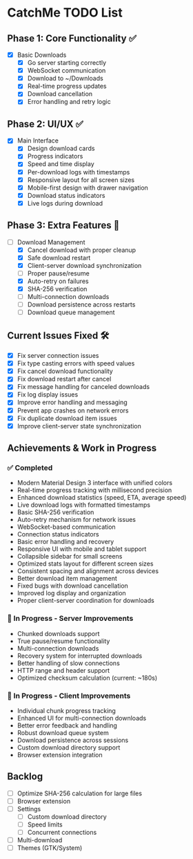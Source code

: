 # CatchMe TODO List

## Phase 1: Core Functionality ✅
- [x] Basic Downloads
  - [x] Go server starting correctly
  - [x] WebSocket communication
  - [x] Download to ~/Downloads
  - [x] Real-time progress updates
  - [x] Download cancellation
  - [x] Error handling and retry logic

## Phase 2: UI/UX ✅
- [x] Main Interface
  - [x] Design download cards
  - [x] Progress indicators
  - [x] Speed and time display
  - [x] Per-download logs with timestamps
  - [x] Responsive layout for all screen sizes
  - [x] Mobile-first design with drawer navigation
  - [x] Download status indicators
  - [x] Live logs during download

## Phase 3: Extra Features 🚧
- [ ] Download Management
  - [x] Cancel download with proper cleanup
  - [x] Safe download restart
  - [x] Client-server download synchronization
  - [ ] Proper pause/resume
  - [x] Auto-retry on failures
  - [x] SHA-256 verification
  - [ ] Multi-connection downloads
  - [ ] Download persistence across restarts
  - [ ] Download queue management

## Current Issues Fixed 🛠️
- [x] Fix server connection issues
- [x] Fix type casting errors with speed values
- [x] Fix cancel download functionality
- [x] Fix download restart after cancel
- [x] Fix message handling for canceled downloads
- [x] Fix log display issues
- [x] Improve error handling and messaging
- [x] Prevent app crashes on network errors
- [x] Fix duplicate download item issues
- [x] Improve client-server state synchronization

## Achievements & Work in Progress

### ✅ Completed
- Modern Material Design 3 interface with unified colors
- Real-time progress tracking with millisecond precision
- Enhanced download statistics (speed, ETA, average speed)
- Live download logs with formatted timestamps
- Basic SHA-256 verification
- Auto-retry mechanism for network issues
- WebSocket-based communication
- Connection status indicators
- Basic error handling and recovery
- Responsive UI with mobile and tablet support
- Collapsible sidebar for small screens
- Optimized stats layout for different screen sizes
- Consistent spacing and alignment across devices
- Better download item management
- Fixed bugs with download cancellation
- Improved log display and organization
- Proper client-server coordination for downloads

### 🚧 In Progress - Server Improvements
- Chunked downloads support
- True pause/resume functionality
- Multi-connection downloads
- Recovery system for interrupted downloads
- Better handling of slow connections
- HTTP range and header support
- Optimized checksum calculation (current: ~180s)

### 🚧 In Progress - Client Improvements
- Individual chunk progress tracking
- Enhanced UI for multi-connection downloads
- Better error feedback and handling
- Robust download queue system
- Download persistence across sessions
- Custom download directory support
- Browser extension integration

## Backlog
- [ ] Optimize SHA-256 calculation for large files
- [ ] Browser extension
- [ ] Settings
  - [ ] Custom download directory
  - [ ] Speed limits
  - [ ] Concurrent connections
- [ ] Multi-download
- [ ] Themes (GTK/System)
